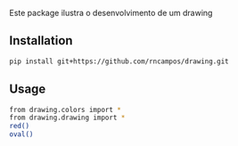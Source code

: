 Este package ilustra o desenvolvimento de um drawing

## Installation
``` bash
pip install git+https://github.com/rncampos/drawing.git
```

## Usage
``` bash
from drawing.colors import *
from drawing.drawing import *
red()
oval()
```